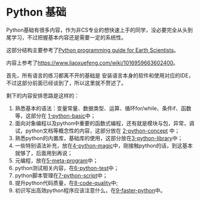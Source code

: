 # Python 基础

Python基础有很多内容，作为非CS专业的想快速上手的同学，没必要完全从头到尾学习，不过把握基本内容还是需要一定的系统性。

这部分结构主要参考了[Python programming guide for Earth Scientists](http://python.hydrology-amsterdam.nl/manuals/hydro_python_manual.pdf)。

内容上参考了<https://www.liaoxuefeng.com/wiki/1016959663602400>。

首先，所有语言的练习都离不开的基础是 安装语言本身的软件和使用对应的IDE，不过这部分前面已经谈到了，所以这里就不赘述了。

剩下的内容安排思路是这样的：

1. 熟悉基本的语法：变量常量、数据类型、运算、循环for/while、条件if、函数等，这部分在 [1-python-basic](https://github.com/waterDLut/hydrus/blob/master/1-learn-python/1-python-basic.ipynb)中；
2. 面向对象编程以及python中重要的函数式编程，还有就是模块与包，异常，调试，python文档等概念性的内容，这部分放在 [2-python-concept](https://github.com/waterDLut/hydrus/blob/master/1-learn-python/2-python-concept.ipynb) 中；
3. 熟悉python的内置库，基础库的使用，这部分放在[3-python-library](https://github.com/waterDLut/hydrus/blob/master/1-learn-python/3-python-library.ipynb)中；
4. 一些特别语法补充，放在[4-python-magic](https://github.com/waterDLut/hydrus/blob/master/1-learn-python/4-python-magic.ipynb)中，刚接触python的话，到这基本就够了，后面用到再说；
5. 元编程，放在[5-meta-program](https://github.com/waterDLut/hydrus/blob/master/1-learn-python/5-meta-program.ipynb)中；
6. python测试相关内容，在[6-python-test](https://github.com/waterDLut/hydrus/blob/master/1-learn-python/6-python-test.ipynb)中；
7. python脚本管理在[7-python-script](https://github.com/waterDLut/hydrus/blob/master/1-learn-python/7-python-script.ipynb)中；
8. 提升python代码质量，在[8-code-quality](https://github.com/waterDLut/hydrus/blob/master/1-learn-python/8-code-quality.ipynb)中;
9. 初识写出高效python程序应该注意什么，在[9-faster-python](https://github.com/waterDLut/hydrus/blob/master/1-learn-python/9-faster-python.ipynb)中。
